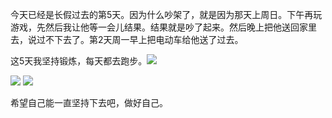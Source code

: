 今天已经是长假过去的第5天。因为什么吵架了，就是因为那天上周日。下午再玩游戏，先然后我让他等一会儿结果。结果就是吵了起来。然后晚上把他送回家里去，说过不下去了。第2天周一早上把电动车给他送了过去。


这5天我坚持锻炼，每天都去跑步。![](http://upload-images.jianshu.io/upload_images/6904315-5e06180fee25464e.jpg?imageMogr2/auto-orient/strip%7CimageView2/2/w/1080/q/50)

![](http://upload-images.jianshu.io/upload_images/6904315-bd481f70c3ef009d.jpg?imageMogr2/auto-orient/strip%7CimageView2/2/w/1080/q/50)
![](http://upload-images.jianshu.io/upload_images/6904315-a34c76b1a7b23d31.jpg?imageMogr2/auto-orient/strip%7CimageView2/2/w/1080/q/50)

希望自己能一直坚持下去吧，做好自己。
